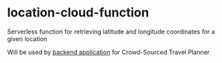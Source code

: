 # location-cloud-function

Serverless function for retrieving latitude and longitude coordinates for a given location

Will be used by [backend application](https://github.com/mike-osu/capstone-api) for Crowd-Sourced Travel Planner